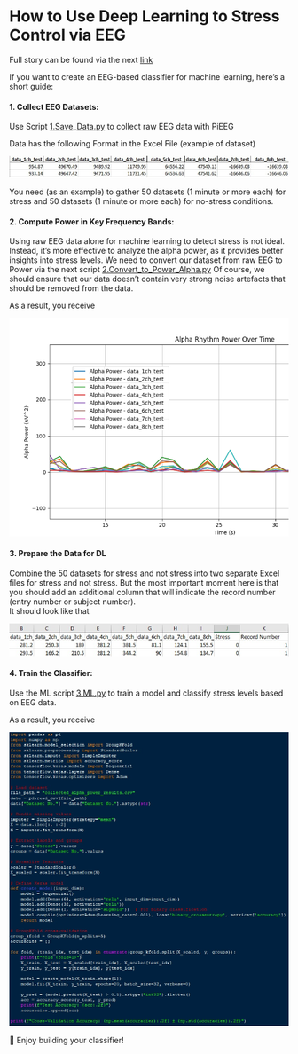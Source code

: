 
# How to Use Deep Learning to Stress Control via EEG 
Full story can be found via the next [link](https://pieeg.com/news/instruction-how-to-use-machine-learning-to-stress-or-emoinal-control-via-eeg/)    

If you want to create an EEG-based classifier for machine learning, here’s a short guide:

#### 1. Collect EEG Datasets:

Use Script [1.Save_Data.py](https://github.com/pieeg-club/PiEEG_Kit/blob/main/images/Collected_dataset1.jpg) to collect raw EEG data with PiEEG

Data has the following Format in the Excel File (example of dataset)

<p align="center">
  <img src="https://github.com/pieeg-club/PiEEG_Kit/blob/main/images/Collected_dataset1.jpg" alt="generals view">
</p>

You need (as an example) to gather 50 datasets (1 minute or more each) for stress and 50 datasets (1 minute or more each) for no-stress conditions.  

#### 2. Compute Power in Key Frequency Bands:

Using raw EEG data alone for machine learning to detect stress is not ideal. Instead, it’s more effective to analyze the alpha power, as it provides better insights into stress levels. We need to convert our dataset from raw EEG to Power via the next script [2.Convert_to_Power_Alpha.py](https://github.com/pieeg-club/PiEEG_Kit/blob/main/ML_Application/2.Convert_to_Power_Alpha.py) 
Of course, we should ensure that our data doesn’t contain very strong noise artefacts that should be removed from the data.

As a result, you receive 
<p align="center">
  <img src="https://github.com/pieeg-club/PiEEG_Kit/blob/main/images/alpha.png" alt="generals view">
</p>


#### 3. Prepare the Data for DL
Combine the 50 datasets for stress and not stress  into  two separate Excel files for stress and not stress. But the most important moment here is that you should add an additional column that will indicate the record number (entry number or subject number).  
It should look like that 

<p align="center">
  <img src="https://github.com/pieeg-club/PiEEG_Kit/blob/main/images/dataset_ML.jpg" alt="generals view">
</p>


#### 4. Train the Classifier:

Use the ML script [3.ML.py](https://github.com/pieeg-club/PiEEG_Kit/blob/main/ML_Application/3.ML.py) to train a model and classify stress levels based on EEG data.

As a result, you receive 
<p align="center">
  <img src="https://github.com/pieeg-club/PiEEG_Kit/blob/main/images/DLpy.jpg" alt="generals view">
</p>

🚀 Enjoy building your classifier!








